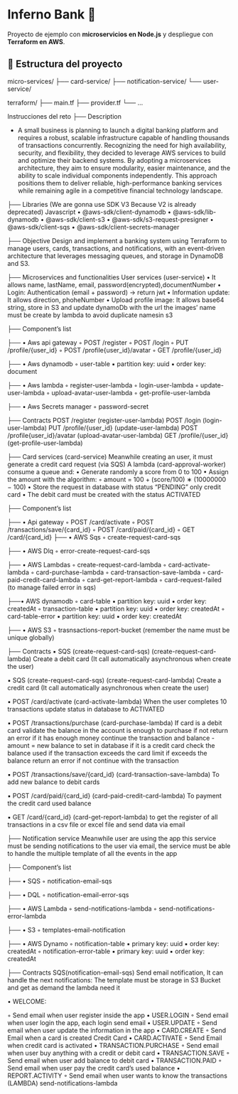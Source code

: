 # Inferno Bank 🏦

Proyecto de ejemplo con **microservicios en Node.js** y despliegue con **Terraform en AWS**.

## 📂 Estructura del proyecto

micro-services/
├── card-service/
├── notification-service/
└── user-service/

terraform/
├── main.tf
├── provider.tf
└── ...


Instrucciones del reto
├── Description
- A small business is planning to launch a digital banking platform and requires a robust,
scalable infrastructure capable of handling thousands of transactions concurrently.
Recognizing the need for high availability, security, and flexibility, they decided to
leverage AWS services to build and optimize their backend systems. By adopting a
microservices architecture, they aim to ensure modularity, easier maintenance, and the
ability to scale individual components independently. This approach positions them to
deliver reliable, high-performance banking services while remaining agile in a
competitive financial technology landscape.

├── Libraries (We are gonna use SDK V3 Because V2 is
already deprecated)
Javascript
• @aws-sdk/client-dynamodb
• @aws-sdk/lib-dynamodb
• @aws-sdk/client-s3
• @aws-sdk/s3-request-presigner
• @aws-sdk/client-sqs
• @aws-sdk/client-secrets-manager

├── Objective
Design and implement a banking system using Terraform to manage users, cards,
transactions, and notifications, with an event-driven architecture that leverages
messaging queues, and storage in DynamoDB and S3.

├── Microservices and functionalities
User services (user-service)
• It allows name, lastName, email, password(encrypted),documentNumber
• Login: Authentication (email + password) → return jwt
• Information update: It allows direction, phoheNumber
• Upload profile image: It allows base64 string, store in S3 and update dynamoDb with the url the images’ name must be create by lambda to avoid duplicate namesin s3

├── Component’s list

├── • Aws api gateway
◦ POST /register
◦ POST /login
◦ PUT /profile/{user_id}
◦ POST /profile{user_id}/avatar
◦ GET /profile/{user_id}

├── • Aws dynamodb
◦ user-table
▪ partition key: uuid
▪ order key: document

├── • Aws lambda
◦ register-user-lambda
◦ login-user-lambda
◦ update-user-lambda
◦ upload-avatar-user-lambda
◦ get-profile-user-lambda

├── • Aws Secrets manager
◦ password-secret

├── Contracts
POST /register (register-user-lambda)
POST /login (login-user-lambda)
PUT /profile/{user_id} (update-user-lambda)
POST /profile{user_id}/avatar (upload-avatar-user-lambda)
GET /profile/{user_id} (get-profile-user-lambda)

├──  Card services (card-service)
Meanwhile creating an user, it must generate a credit card request (via SQS)
A lambda (card-approval-worker) consume a queue and:
• Generate randomly a score from 0 to 100
• Assign the amount with the algorithm:
◦ amount = 100 + (score/100) ∗ (10000000 − 100)
• Store the request in database with status “PENDING” only credit card
• The debit card must be created with the status ACTIVATED

├── Component’s list

├── • Api gateway
◦ POST /card/activate
◦ POST /transactions/save/{card_id}
◦ POST /card/paid/{card_id}
◦ GET /card/{card_id}
├── • AWS Sqs
◦ create-request-card-sqs

├── • AWS Dlq
◦ error-create-request-card-sqs

├── • AWS Lambdas
◦ create-request-card-lambda
◦ card-activate-lambda
◦ card-purchase-lambda
◦ card-transaction-save-lambda
◦ card-paid-credit-card-lambda
◦ card-get-report-lambda
◦ card-request-failed (to manage failed error in sqs)

├──• AWS dynamodb
◦ card-table
▪ partition key: uuid
▪ order key: createdAt
◦ transaction-table
▪ partition key: uuid
▪ order key: createdAt
◦ card-table-error
▪ partition key: uuid
▪ order key: createdAt

├── • AWS S3
◦ trasnsactions-report-bucket (remember the name must be unique globally)

├── Contracts
▪ SQS (create-request-card-sqs) (create-request-card-lambda)
Create a debit card (It call automatically asynchronous when create the user)

▪ SQS (create-request-card-sqs) (create-request-card-lambda)
Create a credit card (It call automatically asynchronous when create the user)

▪ POST /card/activate (card-activate-lambda)
When the user completes 10 transactions update status in database to ACTIVATED

▪ POST /transactions/purchase (card-purchase-lambda)
If card is a debit card validate the balance in the account is enough to purchase if not
return an error
if it has enough money continue the transaction and balance - amount = new balance
to set in database
if it is a credit card check the balance used if the transaction exceeds the card limit if
exceeds the balance return an error if not continue with the transaction

▪ POST /transactions/save/{card_id} (card-transaction-save-lambda)
To add new balance to debit cards

▪ POST /card/paid/{card_id} (card-paid-credit-card-lambda)
To payment the credit card used balance

▪ GET /card/{card_id} (card-get-report-lambda)
to get the register of all transactions in a csv file or excel file and send data via email

├──  Notification service
Meanwhile user are using the app this service must be sending notifications to the user
via email, the service must be able to handle the multiple template of all the events in
the app

├──  Component’s list

├──  • SQS
◦ notification-email-sqs

├── • DQL
◦ notification-email-error-sqs

├── • AWS Lambda
◦ send-notifications-lambda
◦ send-notifications-error-lambda

├── • S3
◦ templates-email-notification

├── • AWS Dynamo
◦ notification-table
▪ primary key: uuid
▪ order key: createdAt
◦ notification-error-table
▪ primary key: uuid
▪ order key: createdAt

├── Contracts
SQS(notification-email-sqs)
Send email notification, It can handle the next notifications:
The template must be storage in S3 Bucket and get as demand the lambda need it

• WELCOME:

◦ Send email when user register inside the app
• USER.LOGIN
◦ Send email when user login the app, each login send email
• USER.UPDATE
◦ Send email when user update the information in the app
• CARD.CREATE
◦ Send Email when a card is created Credit Card
• CARD.ACTIVATE
◦ Send Email when credit card is activated
• TRANSACTION.PURCHASE
◦ Send email when user buy anything with a credit or debit card
• TRANSACTION.SAVE
◦ Send email when user add balance to debit card
• TRANSACTION.PAID
◦ Send email when user pay the credit card’s used balance
• REPORT.ACTIVITY
◦ Send email when user wants to know the transactions
(LAMBDA) send-notifications-lambda
